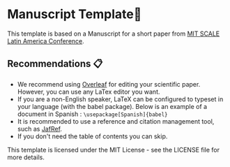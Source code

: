 # Manuscript Template📄
This template is based on a Manuscript for a short paper from [MIT SCALE Latin America Conference](https://scale.mit.edu/20202021-mit-scale-latin-america-conference "MIT SCALE Latin America Conference").

## Recommendations 📋
* We recommend using [Overleaf](https://www.overleaf.com/ "Overleaf") for editing your scientific paper. However, you can use any LaTex editor you want.
* If you are a non-English speaker, LaTeX can be configured to typeset in your language (with the babel package). Below is an example of a document in Spanish :
`\usepackage[Spanish]{babel}`
* It is recommended to use a reference and citation management tool, such as [JafRef](https://www.jabref.org/ "JafRef").
* If you don't need the table of contents you can skip.

This template is licensed under the MIT License - see the LICENSE file for more details.
